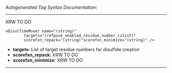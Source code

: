 _Autogenerated Tag Syntax Documentation:_

---
XRW TO DO

```
<DisulfideMover name="(string)"
        targets="(refpose_enabled_residue_number_cslist)"
        scorefxn_repack="(string)"scorefxn_minimize="(string)" />
```

-   **targets**: List of target residue numbers for disulfide creation
-   **scorefxn_repack**: XRW TO DO
-   **scorefxn_minimize**: XRW TO DO

---
